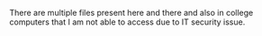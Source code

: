 There are multiple files present here and there and also in college computers that I am not able to access due to IT security issue.
